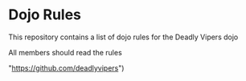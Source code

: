Dojo Rules
==========

This repository contains a list of dojo rules for the Deadly Vipers dojo

All members should read the rules

"https://github.com/deadlyvipers")
